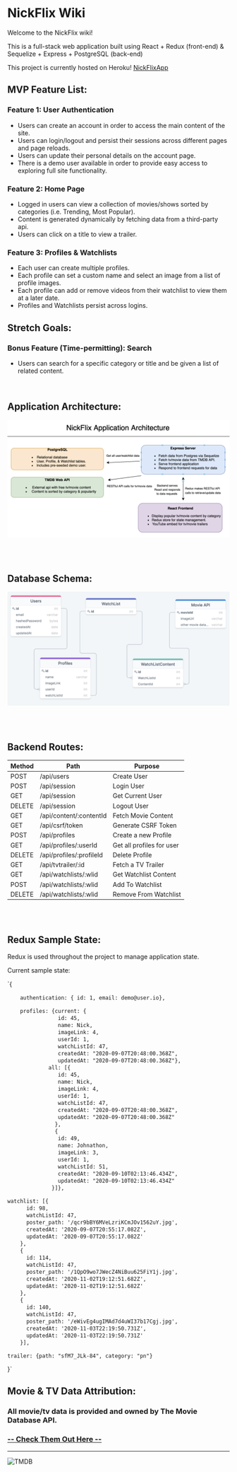# NickFlix Wiki

Welcome to the NickFlix wiki!

This is a full-stack web application built using React + Redux (front-end) & Sequelize + Express + PostgreSQL (back-end)

This project is currently hosted on Heroku!  [NickFlixApp](https://nickflixapp.herokuapp.com/)

## MVP Feature List:

### Feature 1: User Authentication
* Users can create an account in order to access the main content of the site.
* Users can login/logout and persist their sessions across different pages and page reloads.
* Users can update their personal details on the account page.
* There is a demo user available in order to provide easy access to exploring full site functionality.

### Feature 2: Home Page
* Logged in users can view a collection of movies/shows sorted by categories (i.e. Trending, Most Popular).
* Content is generated dynamically by fetching data from a third-party api.
* Users can click on a title to view a trailer.

### Feature 3: Profiles & Watchlists
* Each user can create multiple profiles.
* Each profile can set a custom name and select an image from a list of profile images.
* Each profile can add or remove videos from their watchlist to view them at a later date.
* Profiles and Watchlists persist across logins.

## Stretch Goals:

### Bonus Feature (Time-permitting): Search
* Users can search for a specific category or title and be given a list of related content.

</br>

## Application Architecture:
<img src="./client/src/images/NickFlix-Architecture.png">

<br></br>

## Database Schema:
<img src="./client/src/images/Database-Schema.png"/>

<br></br>

## Backend Routes:


| Method         | Path                     | Purpose                    |
|---             |---                       |---                         |
| POST           | /api/users               |  Create User               |
| POST           | /api/session             |  Login User                |
| GET            | /api/session             |  Get Current User          |
| DELETE         | /api/session             |  Logout User               |
| GET            | /api/content/:contentId  |  Fetch Movie Content       |
| GET            | /api/csrf/token          |  Generate CSRF Token       |
| POST           | /api/profiles            |  Create a new Profile      |
| GET            | /api/profiles/:userId    |  Get all profiles for user |
| DELETE         | /api/profiles/:profileId |  Delete Profile            |
| GET            | /api/tvtrailer/:id       |  Fetch a TV Trailer        |
| GET            | /api/watchlists/:wlid    |  Get Watchlist Content     |
| POST           | /api/watchlists/:wlid    |  Add To Watchlist          |
| DELETE         | /api/watchlists/:wlid    |  Remove From Watchlist     |


<br></br>

## Redux Sample State:

Redux is used throughout the project to manage application state.

Current sample state:

`{
```
    authentication: { id: 1, email: demo@user.io},
```
```
    profiles: {current: {
                id: 45,
                name: Nick,
                imageLink: 4,
                userId: 1,
                watchListId: 47,
                createdAt: "2020-09-07T20:48:00.368Z",
                updatedAt: "2020-09-07T20:48:00.368Z"},
             all: [{
                id: 45,
                name: Nick,
                imageLink: 4,
                userId: 1,
                watchListId: 47,
                createdAt: "2020-09-07T20:48:00.368Z",
                updatedAt: "2020-09-07T20:48:00.368Z"
               },
               {
                id: 49,
                name: Johnathon,
                imageLink: 3,
                userId: 1,
                watchListId: 51,
                createdAt: "2020-09-10T02:13:46.434Z",
                updatedAt: "2020-09-10T02:13:46.434Z"
              }]},
```
```
watchlist: [{
      id: 98,
      watchListId: 47,
      poster_path: '/qcr9bBY6MVeLzriKCmJOv1562uY.jpg',
      createdAt: '2020-09-07T20:55:17.082Z',
      updatedAt: '2020-09-07T20:55:17.082Z'
    },
    {
      id: 114,
      watchListId: 47,
      poster_path: '/1QpO9wo7JWecZ4NiBuu625FiY1j.jpg',
      createdAt: '2020-11-02T19:12:51.682Z',
      updatedAt: '2020-11-02T19:12:51.682Z'
    },
    {
      id: 140,
      watchListId: 47,
      poster_path: '/eWivEg4ugIMAd7d4uWI37b17Cgj.jpg',
      createdAt: '2020-11-03T22:19:50.731Z',
      updatedAt: '2020-11-03T22:19:50.731Z'
    }],
```
```
trailer: {path: "sfM7_JLk-84", category: "pn"}
```
}`

## Movie & TV Data Attribution:
### All movie/tv data is provided and owned by The Movie Database API.
### [ -- Check Them Out Here --](https://www.themoviedb.org/)

***

![TMDB](https://www.themoviedb.org/assets/2/v4/logos/v2/blue_long_2-9665a76b1ae401a510ec1e0ca40ddcb3b0cfe45f1d51b77a308fea0845885648.svg)
